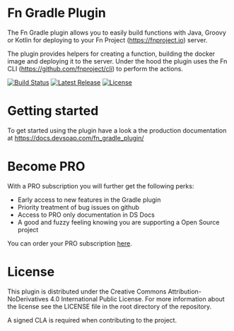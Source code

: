 # Fn Gradle Plugin

The Fn Gradle plugin allows you to easily build functions with Java, Groovy or Kotlin for deploying to your Fn Project (https://fnproject.io) server.

The plugin provides helpers for creating a function, building the docker image and deploying it to the server. Under the 
hood the plugin uses the Fn CLI (https://github.com/fnproject/cli) to perform the actions.

[![Build Status](https://api.travis-ci.org/devsoap/ds-gradle-fn.svg?branch=master)](https://travis-ci.org/devsoap/ds-gradle-fn)
[![Latest Release](https://img.shields.io/github/release/devsoap/ds-gradle-fn.svg)](https://plugins.gradle.org/plugin/fn-gradle-plugin)
[![License](https://img.shields.io/github/license/devsoap/ds-gradle-fn.svg)](https://github.com/devsoap/ds-gradle-fn/blob/master/LICENSE)

# Getting started
To get started using the plugin have a look a the production documentation at https://docs.devsoap.com/fn_gradle_plugin/

# Become PRO

With a PRO subscription you will further get the following perks:

* Early access to new features in the Gradle plugin
* Priority treatment of bug issues on github
* Access to PRO only documentation in DS Docs
* A good and fuzzy feeling knowing you are supporting a Open Source project

You can order your PRO subscription [here](https://devsoap.com/store/?product=gradle-fn-plugin).

# License

This plugin is distributed under the Creative Commons Attribution-NoDerivatives 4.0 International Public License. For more information about the license see the LICENSE file in the root directory of the repository.

A signed CLA is required when contributing to the project.
